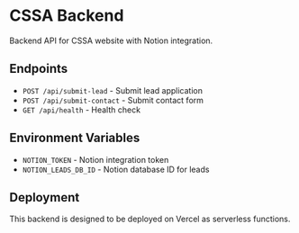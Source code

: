 # CSSA Backend

Backend API for CSSA website with Notion integration.

## Endpoints

- `POST /api/submit-lead` - Submit lead application
- `POST /api/submit-contact` - Submit contact form
- `GET /api/health` - Health check

## Environment Variables

- `NOTION_TOKEN` - Notion integration token
- `NOTION_LEADS_DB_ID` - Notion database ID for leads

## Deployment

This backend is designed to be deployed on Vercel as serverless functions.